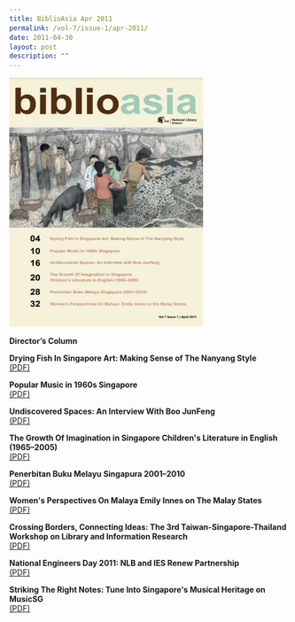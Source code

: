```yaml
---
title: BiblioAsia Apr 2011
permalink: /vol-7/issue-1/apr-2011/
date: 2011-04-30
layout: post
description: ""
---
```

<img style="width: 350px; height: 450px;" src="/images/vol-7-issue-1/Apr%202011.JPG">

**Director’s Column**

**Drying Fish In Singapore Art: Making Sense of The Nanyang Style** <br>[(PDF)](/files/pdf/vol-7/issue-1/v7-issue1_DryingFish.pdf)

**Popular Music in 1960s Singapore** <br>[(PDF)](/files/pdf/vol-7/issue-1/v7-issue1_PopularMusic.pdf)

**Undiscovered Spaces: An Interview With Boo JunFeng** <br>[(PDF)](/files/pdf/vol-7/issue-1/v7-issue1_UndiscoveredSpaces.pdf)

**The Growth Of Imagination in Singapore Children's Literature in English (1965–2005)** <br>[(PDF)](/files/pdf/vol-7/issue-1/v7-issue1_ChildrenLiterature.pdf)

**Penerbitan Buku Melayu Singapura 2001–2010** <br>[(PDF)](/files/pdf/vol-7/issue-1/v7-issue1_BukuMelayu.pdf)

**Women's Perspectives On Malaya Emily Innes on The Malay States** <br>[(PDF)](/files/pdf/vol-7/issue-1/v7-issue1_EmilyInnes.pdf)

**Crossing Borders, Connecting Ideas: The 3rd Taiwan-Singapore-Thailand Workshop on Library and Information Research**<br>[(PDF)](/files/pdf/vol-7/issue-1/v7-issue1_CrossingBorders.pdf)

**National Engineers Day 2011: NLB and IES Renew Partnership** <br>[(PDF)](/files/pdf/vol-7/issue-1/v7-issue1_NLBIESPartnership.pdf)

**Striking The Right Notes: Tune Into Singapore's Musical Heritage on MusicSG** <br>[(PDF)](/files/pdf/vol-7/issue-1/v7-issue1_MusicalHeritage.pdf)
